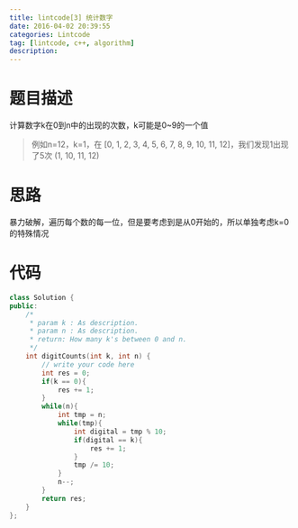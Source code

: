 ```yaml
---
title: lintcode[3] 统计数字
date: 2016-04-02 20:39:55
categories: Lintcode
tag: [lintcode, c++, algorithm]
description:
---
```

# 题目描述
计算数字k在0到n中的出现的次数，k可能是0~9的一个值

> 例如n=12，k=1，在 [0, 1, 2, 3, 4, 5, 6, 7, 8, 9, 10, 11, 12]，我们发现1出现了5次 (1, 10, 11, 12)

<!--more-->

# 思路
暴力破解，遍历每个数的每一位，但是要考虑到是从0开始的，所以单独考虑k=0的特殊情况

# 代码

```c++
class Solution {
public:
    /*
     * param k : As description.
     * param n : As description.
     * return: How many k's between 0 and n.
     */
    int digitCounts(int k, int n) {
        // write your code here
        int res = 0;
        if(k == 0){
    	    res += 1;
    	}
        while(n){
            int tmp = n;
            while(tmp){	
                int digital = tmp % 10;
                if(digital == k){
                    res += 1;
                }
                tmp /= 10;
            }
            n--;
        }
        return res;
    } 
};
```